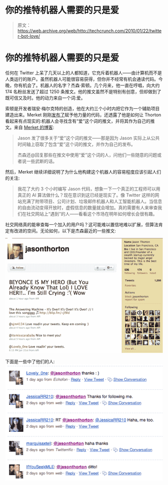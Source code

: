 # 你的推特机器人需要的只是爱

> 原文：<https://web.archive.org/web/http://techcrunch.com/2010/01/22/twitter-bot-love/>

# 你的推特机器人需要的只是爱

任何在 Twitter 上呆了几天以上的人都知道，它充斥着机器人——由计算机而不是人类运行的账户。虽然机器人可能很容易获得，但你并不经常有机会通读代码。今晚，你有机会了。机器人的名字？杰森·索顿。几个月来，他一直在哼唱，向大约 174 名粉丝发送了超过 1250 条推文。他的推文虽然不是特别有创意，但却做到了既可信又及时。他的动力来自一个词:爱。

索顿是开发者瑞安·梅尔克特的创造，他在大约三个小时内把它作为一个辅助项目建造出来。Merket 刚刚[发布了](https://web.archive.org/web/20230311084525/http://ryanmerket.com/blog/2010/01/22/building-a-twitter-bot/)赋予他力量的代码，还透露了他是如何让 Thorton 看起来有点现实的:机器人会寻找含有“爱”这个词的推文，并将其作为自己的推文。来自 [Merket 的博客](https://web.archive.org/web/20230311084525/http://ryanmerket.com/blog/2010/01/22/building-a-twitter-bot/):

> Jason 发了很多关于“爱”这个词的推文——那是因为 Jason 实际上从公共时间轴上窃取了包含“爱”这个词的推文，并作为自己的发布。
> 
> 杰森还@回复那些在推文中使用“爱”这个词的人，问他们一些随意的问题或者说一些武断的话。

然后，Merket 继续详细说明了为什么他构建这个机器人的容易程度应该引起人们的关注:

> 我花了大约 3 个小时编写 Jason 代码，想象一下一个真正的工程师可以用真正的 AI 算法做什么？现在意识到这已经是现实了。像 Twitter 这样的网站充满了附带项目、公司计划、垃圾邮件机器人和人工智能机器人。当信息的自由流动变得开放时，虚假信息的数量就会增加。真的需要有人来审查我们在社交网站上“遇到”的人——看看这个市场在明年如何增长会很有趣。

社交网络真的能审查每一个加入的用户吗？这可能难以置信地难以扩展，但算法肯定有改进的空间。无论如何，以下是杰森最近的一些推文:

![](img/5ed8e1aeff372c791dcade042162c724.png)

下面是一些中了他们的人:
![](img/38fa93809f5a6bb3085aa7971cfd1de7.png)